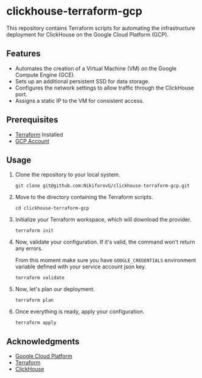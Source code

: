 # clickhouse-terraform-gcp

This repository contains Terraform scripts for automating the infrastructure deployment for ClickHouse on the Google
Cloud Platform (GCP).

## Features

- Automates the creation of a Virtual Machine (VM) on the Google Compute Engine (GCE).
- Sets up an additional persistent SSD for data storage.
- Configures the network settings to allow traffic through the ClickHouse port.
- Assigns a static IP to the VM for consistent access.

## Prerequisites

- [Terraform](https://learn.hashicorp.com/tutorials/terraform/install-cli) Installed
- [GCP Account](https://cloud.google.com/compute/docs/quickstart)

## Usage

1. Clone the repository to your local system.
    ```
    git clone git@github.com:NikiforovG/clickhouse-terraform-gcp.git
    ```

2. Move to the directory containing the Terraform scripts.
    ```
    cd clickhouse-terraform-gcp
    ```

3. Initialize your Terraform workspace, which will download the provider.
    ```
    terraform init
    ```

4. Now, validate your configuration. If it's valid, the command won't return any errors.

   From this moment make sure you have `GOOGLE_CREDENTIALS` environment variable defined with your service account json
   key.
    ```
    terraform validate
    ```

5. Now, let's plan our deployment.
    ```
    terraform plan
    ```

6. Once everything is ready, apply your configuration.
    ```
    terraform apply
    ```

## Acknowledgments

- [Google Cloud Platform](https://cloud.google.com/)
- [Terraform](https://www.terraform.io/)
- [ClickHouse](https://clickhouse.tech/)
